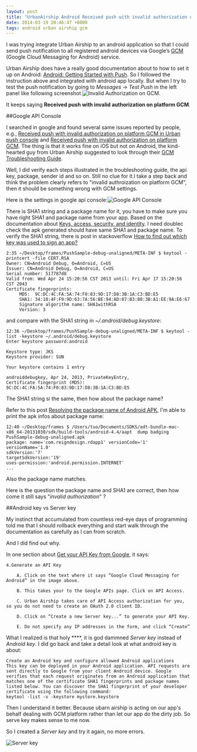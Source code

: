 ```yaml
---
layout: post
title: "UrbanAirship Android Received push with invalid authorization on platform GCM"
date: 2014-03-19 20:46:47 +0800
tags: android urban airship gcm
---
```


I was trying integrate Urban Airship to an android application so that I could send push notification to all registered android devices via Google’s [GCM](http://developer.android.com/google/gcm/index.html) (Google Cloud Messaging for Android) service.

Urban Airship does have a really good documentation about to how to set it up on Android: [Android: Getting Started with Push](http://docs.urbanairship.com/build/android.html#setting-up-gcm-support-for-your-app). So I followed the instruction above and integrated with android app locally. But when I try to test the push notification by going to *Messages* -> *Test Push* in the left panel like following screenshot ![Invalid Authorization on GCM](http://farm8.staticflickr.com/7155/13265323853_a0189bc83b_b.jpg).

It keeps saying **Received push with invalid authorization on platform GCM**.

##Google API Console

I searched in google and found several same issues reported by people, e.g., [Received push with invalid authorization on platform GCM in Urban push console](https://support.urbanairship.com/customer/portal/questions/4449356-received-push-with-invalid-authorization-on-platform-gcm-in-urban-push-console) and  [Received push with invalid authorization on platform GCM](https://support.urbanairship.com/customer/portal/questions/4690667-received-push-with-invalid-authorization-on-platform-gcm). The thing is that it works fine on iOS but not on Android, the kind-hearted guy from Urban Airship suggested to look through their [GCM Troubleshooting Guide](https://support.urbanairship.com/customer/portal/articles/823114-gcm-troubleshooting-guide). 

Well, I did verify each steps illustrated in the troubleshooting guide, the api key, package, sender id and so on. Still no clue for it.I take a step back and think the problem clearly refers to "invalid authroization on platform GCM", then it should be something wrong with GCM settings.

Here is the settings in google api console:![Google API Console](http://farm4.staticflickr.com/3756/13265170335_69a45bd164_b.jpg)

There is SHA1 string and a package name for it, you have to make sure you have right SHA1 and package name from your app. Based on the documentation about [Keys, access, security, and identity](https://developers.google.com/console/help/new/#usingkeys). I need doublec check the apk generated should have same SHA1 and package name. To verify the SHA1 string, there is post in stackoverflow [How to find out which key was used to sign an app?](http://stackoverflow.com/questions/11331469/how-to-find-out-which-key-was-used-to-sign-an-app)

	2:35 ~/Desktop/frames/PushSample-debug-unaligned/META-INF $ keytool -printcert -file CERT.RSA
	Owner: CN=Android Debug, O=Android, C=US
	Issuer: CN=Android Debug, O=Android, C=US
	Serial number: 517787d8
	Valid from: Wed Apr 24 15:20:56 CST 2013 until: Fri Apr 17 15:20:56 CST 2043
	Certificate fingerprints:
		 MD5:  9C:DC:4C:FA:5A:74:F0:83:9D:17:D8:3B:1A:C3:BD:E5
		 SHA1: 34:10:4F:F9:9D:63:7A:56:BE:94:AD:07:B3:80:3B:A1:EE:9A:E6:67
		 Signature algorithm name: SHA1withRSA
		 Version: 3
and compare with the SHA1 string in *~/.android/debug.keystore*:

	12:36 ~/Desktop/frames/PushSample-debug-unaligned/META-INF $ keytool -list -keystore ~/.android/debug.keystore
	Enter keystore password:android
	
	Keystore type: JKS
	Keystore provider: SUN
	
	Your keystore contains 1 entry
	
	androiddebugkey, Apr 24, 2013, PrivateKeyEntry,
	Certificate fingerprint (MD5): 9C:DC:4C:FA:5A:74:F0:83:9D:17:D8:3B:1A:C3:BD:E5

The SHA1 string si the same, then how about the package name? 

Refer to this post [Resolving the package name of Android APK](http://stackoverflow.com/questions/6289149/resolving-the-package-name-of-android-apk), I'm able to print the apk infos about package name:

	12:40 ~/Desktop/frames $ /Users/tuo/Documents/SDKS/adt-bundle-mac-x86_64-20131030/sdk/build-tools/android-4.4/aapt  dump badging PushSample-debug-unaligned.apk
	package: name='com.reigndesign.rdapp1' versionCode='1' versionName='1.0'
	sdkVersion:'7'
	targetSdkVersion:'19'
	uses-permission:'android.permission.INTERNET'
	...
	
Also the package name matches.

Here is the question the package name and SHA1 are correct, then how come it still says "*invalid authorization*" ?	


##Android key vs Server key

My instinct that accumulated from countless red-eye days of programming told me that I should rollback everything and start walk through the documentation as carefully as I can from scratch.

And I did find out why.

In one section about [Get your API Key from Google](http://docs.urbanairship.com/build/android.html#get-your-api-key-from-google), it says:

	4.Generate an API Key
	
		A. Click on the text where it says “Google Cloud Messaging for Android” in the image above.
		
		B. This takes your to the Google APIs page. Click on API Access.
		
		C. Urban Airship takes care of API Access authorization for you, so you do not need to create an OAuth 2.0 client ID.
		
		D. Click on “Create a new Server key...” to generate your API Key.
		
		E. Do not specify any IP addresses in the form, and click “Create”
		
What I realized is that holy ****, it is god dammned *Server key* instead of *Android key*. I did go back and take a detail look at what android key is about:

	Create an Android key and configure allowed Android applications
	This key can be deployed in your Android application. API requests are sent directly to Google from your client Android device. Google verifies that each request originates from an Android application that matches one of the certificate SHA1 fingerprints and package names listed below. You can discover the SHA1 fingerprint of your developer certificate using the following command:
	keytool -list -v -keystore mystore.keystore
		
Then I understand it better. Because ubarn airship is acting on our app's behalf dealing with GCM platform rather than let our app do the dirty job. So serve key makes sense to me now.

So I created a *Server key* and try it again, no more errors.

![Server key](http://farm8.staticflickr.com/7224/13265325123_72842e53a3_b.jpg)





